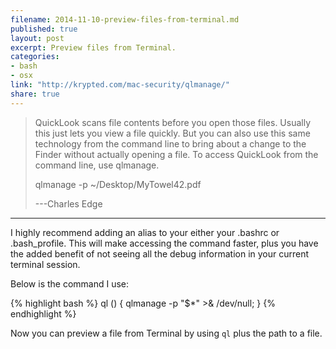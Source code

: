 ```yaml
---
filename: 2014-11-10-preview-files-from-terminal.md
published: true
layout: post
excerpt: Preview files from Terminal.
categories: 
- bash
- osx
link: "http://krypted.com/mac-security/qlmanage/"
share: true
---
```


> QuickLook scans file contents before you open those files. Usually this just lets you view a file quickly. But you can also use this same technology from the command line to bring about a change to the Finder without actually opening a file. To access QuickLook from the command line, use qlmanage.
>
> qlmanage -p ~/Desktop/MyTowel42.pdf
>
> ---Charles Edge

---

I highly recommend adding an alias to your either your .bashrc or .bash_profile. This will make accessing the command faster, plus you have the added benefit of not seeing all the debug information in your current terminal session.

Below is the command I use:

{% highlight bash %}
ql () { qlmanage -p "$*" >& /dev/null; }
{% endhighlight %}

Now you can preview a file from Terminal by using ``ql`` plus the path to a file.